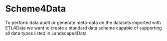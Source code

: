 # Scheme4Data
To perform data audit or generate meta-data on the datasets imported with ETL4Data we want to create a standard data scheme capable of supporting all data types listed in Landscape4Data

